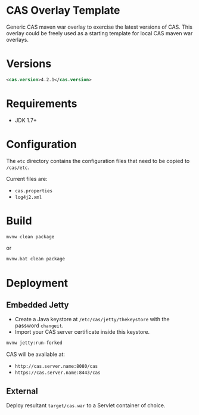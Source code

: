 CAS Overlay Template
============================

Generic CAS maven war overlay to exercise the latest versions of CAS. This overlay could be freely used as a starting template for local CAS maven war overlays.

# Versions
```xml
<cas.version>4.2.1</cas.version>
```

# Requirements
* JDK 1.7+

# Configuration
The `etc` directory contains the configuration files that need to be copied to `/cas/etc`.

Current files are:

* `cas.properties`
* `log4j2.xml`

# Build

```bash
mvnw clean package
```

or

```bash
mvnw.bat clean package
```

# Deployment

## Embedded Jetty

* Create a Java keystore at `/etc/cas/jetty/thekeystore` with the password `changeit`.
* Import your CAS server certificate inside this keystore.

```bash
mvnw jetty:run-forked
```

CAS will be available at:

* `http://cas.server.name:8080/cas`
* `https://cas.server.name:8443/cas`

## External
Deploy resultant `target/cas.war` to a Servlet container of choice.
